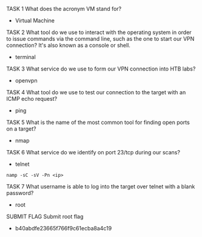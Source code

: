 TASK 1
What does the acronym VM stand for?
- Virtual Machine

TASK 2
What tool do we use to interact with the operating system in order to issue commands via the command line, such as the one to start our VPN connection? It's also known as a console or shell.
- terminal

TASK 3
What service do we use to form our VPN connection into HTB labs?
- openvpn

TASK 4
What tool do we use to test our connection to the target with an ICMP echo request?
- ping

TASK 5
What is the name of the most common tool for finding open ports on a target?
- nmap

TASK 6
What service do we identify on port 23/tcp during our scans?
- telnet
```pug
namp -sC -sV -Pn <ip>
```

TASK 7
What username is able to log into the target over telnet with a blank password?
- root

SUBMIT FLAG
Submit root flag
- b40abdfe23665f766f9c61ecba8a4c19